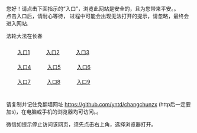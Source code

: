 您好！请点击下面指示的“入口”，浏览此网站是安全的，且为您带来平安。。 <br/>
点击入口后，请耐心等待， 过程中可能会出现无法打开的提示，请忽略，最终会进入网站. </br>

法轮大法在长春<br/>
<div style="padding:10px"><a style="margin:20px" target="_blank" href="https://d2pf4lyer5mjz3.cloudfront.net/2Qpsp?kcirivoo" id="ccLink1" rel="nofollow">入口1</a> <a target="_blank" style="margin:20px" href="https://dmog2v8l0xxnz.cloudfront.net/2Qpsp?pmoovxdx" id="ccLink2" rel="nofollow">入口2</a> <a style="margin:20px" target="_blank" href="https://d1uouyfg3v6r84.cloudfront.net/2Qpsp?lmdqpwdj" id="ccLink3" rel="nofollow">入口3</a></div>

<div style="padding:10px" ><a style="margin:20px" target="_blank" href="https://d2pf4lyer5mjz3.cloudfront.net/2Qpsp?kcirivoo" id="ccLink4" rel="nofollow">入口4</a> <a style="margin:20px" href="https://dmog2v8l0xxnz.cloudfront.net/2Qpsp?pmoovxdx" target="_blank" id="ccLink5" rel="nofollow">入口5</a> <a style="margin:20px" href="https://d1uouyfg3v6r84.cloudfront.net/2Qpsp?lmdqpwdj" target="_blank" id="ccLink6" rel="nofollow">入口6</a></div>

<div style="padding:10px"><a style="margin:20px" target="_blank" href="https://d2pf4lyer5mjz3.cloudfront.net/2Qpsp?kcirivoo" id="ccLink7" rel="nofollow">入口7</a> <a style="margin:20px" href="https://dmog2v8l0xxnz.cloudfront.net/2Qpsp?pmoovxdx" target="_blank" id="ccLink8" rel="nofollow">入口8</a> <a style="margin:20px" target="_blank" href="https://d1uouyfg3v6r84.cloudfront.net/2Qpsp?lmdqpwdj" id="ccLink9" rel="nofollow">入口9</a></div>

<br/>



请复制并记住免翻墙网址 https://github.com/yntd/changchunzx (http后一定要加s)，在电脑或手机的浏览器均可访问。。<br/>

微信如提示停止访问该网页，须先点击右上角，选择浏览器打开。
